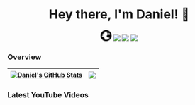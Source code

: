 <h1 align="middle">Hey there, I'm Daniel! 👋</h1>
<p align="middle">
  <a href="https://daniellochner.com"><img src="https://raw.githubusercontent.com/iconic/open-iconic/master/svg/globe.svg" width="25px"></a>
  <a href="https://twitter.com/daniellochner"><img src="https://cdn.jsdelivr.net/npm/simple-icons@v3/icons/youtube.svg" width="25px"></a>
  <a href="https://youtube.com/daniellochner"><img src="https://cdn.jsdelivr.net/npm/simple-icons@v3/icons/twitter.svg" width="25px"></a>
  <a href="https://discord.com/invite/CpugBB4r7W"><img src="https://cdn.jsdelivr.net/npm/simple-icons@v3/icons/discord.svg" width="25px"></a>
</p>

### Overview
| <a href="https://github.com/daniellochner/github-readme-stats"><img align="center" src="https://github-readme-stats.vercel.app/api?username=daniellochner&show_icons=true&include_all_commits=true&theme=buefy&hide_border=true" alt="Daniel's GitHub Stats" /></a> | <a href="https://github.com/daniellochner/github-readme-stats"><img align="center" src="https://github-readme-stats.vercel.app/api/top-langs/?username=daniellochner&layout=compact&theme=buefy&hide_border=true" /></a> |
| ------------- | ------------- |

### Latest YouTube Videos
<!-- YOUTUBE:START -->
<!-- YOUTUBE:END -->
